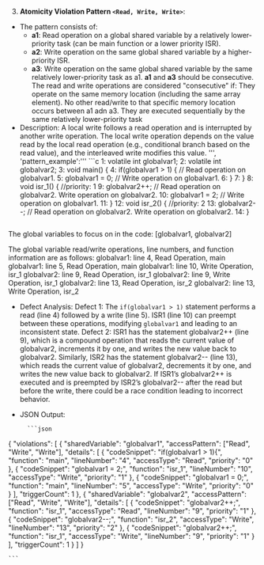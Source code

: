 3. **Atomicity Violation Pattern `<Read, Write, Write>`**:
- The pattern consists of:
    - **a1**: Read operation on a global shared variable by a relatively lower-priority task (can be main function or a lower priority ISR).
    - **a2**: Write operation on the same global shared variable by a higher-priority ISR.
    - **a3**: Write operation on the same global shared variable by the same relatively lower-priority task as a1.
    **a1** and **a3** should be consecutive. The read and write operations are considered "consecutive" if:
    They operate on the same memory location (including the same array element).
    No other read/write to that specific memory location occurs between a1 adn a3.
    They are executed sequentially by the same relatively lower-priority task
- Description: A local write follows a read operation and is interrupted by another write operation. The local write operation depends on the value read by the local read operation (e.g., conditional branch based on the read value), and the interleaved write modifies this value.
''',
                'pattern_example':'''     ```c
1:  volatile int globalvar1;
2:  volatile int globalvar2;
3:  void main() {
4:      if(globalvar1 > 1) { // Read operation on globalvar1.
5:          globalvar1 = 0; // Write operation on globalvar1.
6:      }
7:  }
8:  void isr_1() { //priority: 1
9:      globalvar2++; // Read operation on globalvar2. Write operation on globalvar2.
10:     globalvar1 = 2; // Write operation on globalvar1.
11: }
12: void isr_2() { //priority: 2
13:     globalvar2--; // Read operation on globalvar2. Write operation on globalvar2.
14: }
    ```
The global variables to focus on in the code:
[globalvar1, globalvar2]

The global variable read/write operations, line numbers, and function information are as follows:
globalvar1: line 4, Read Operation, main
globalvar1: line 5, Read Operation, main
globalvar1: line 10, Write Operation, isr_1
globalvar2: line 9, Read Operation, isr_1
globalvar2: line 9, Write Operation, isr_1
globalvar2: line 13, Read Operation, isr_2
globalvar2: line 13, Write Operation, isr_2

- Defect Analysis: 
Defect 1: The `if(globalvar1 > 1)` statement performs a read (line 4) followed by a write (line 5). ISR1 (line 10) can preempt between these operations, modifying `globalvar1` and leading to an inconsistent state.
Defect 2: ISR1 has the statement globalvar2++ (line 9), which is a compound operation that reads the current value of globalvar2, increments it by one, and writes the new value back to globalvar2. Similarly, ISR2 has the statement globalvar2-- (line 13), which reads the current value of globalvar2, decrements it by one, and writes the new value back to globalvar2. If ISR1’s globalvar2++ is executed and is preempted by ISR2’s globalvar2-- after the read but before the write, there could be a race condition leading to incorrect behavior. 
- JSON Output:

        ```json
{
    "violations": [
        {
            "sharedVariable": "globalvar1",
            "accessPattern": ["Read", "Write", "Write"],
            "details": [
                {
                    "codeSnippet": "if(globalvar1 > 1){",
                    "function": "main",
                    "lineNumber": "4",
                    "accessType": "Read",
                    "priority": "0"
                },
                {
                    "codeSnippet": "globalvar1 = 2;",
                    "function": "isr_1",
                    "lineNumber": "10",
                    "accessType": "Write",
                    "priority": "1"
                },
                {
                    "codeSnippet": "globalvar1 = 0;",
                    "function": "main",
                    "lineNumber": "5",
                    "accessType": "Write",
                    "priority": "0"
                }
            ],
            "triggerCount": 1
        },
        {
            "sharedVariable": "globalvar2",
            "accessPattern": ["Read", "Write", "Write"],
            "details": [
                {
                    "codeSnippet": "globalvar2++;",
                    "function": "isr_1",
                    "accessType": "Read",
                    "lineNumber": "9",
                    "priority": "1"
                },
                {
                    "codeSnippet": "globalvar2--;",
                    "function": "isr_2",
                    "accessType": "Write",
                    "lineNumber": "13",
                    "priority": "2"
                },
                {
                    "codeSnippet": "globalvar2++;",
                    "function": "isr_1",
                    "accessType": "Write",
                    "lineNumber": "9",
                    "priority": "1"
                }
            ],
            "triggerCount": 1
        }
    ]
}

    ```
